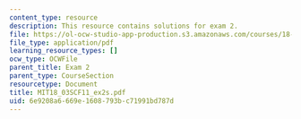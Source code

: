 ```yaml
---
content_type: resource
description: This resource contains solutions for exam 2.
file: https://ol-ocw-studio-app-production.s3.amazonaws.com/courses/18-03sc-differential-equations-fall-2011/6e9208a6669e1608793bc71991bd787d_MIT18_03SCF11_ex2s.pdf
file_type: application/pdf
learning_resource_types: []
ocw_type: OCWFile
parent_title: Exam 2
parent_type: CourseSection
resourcetype: Document
title: MIT18_03SCF11_ex2s.pdf
uid: 6e9208a6-669e-1608-793b-c71991bd787d
---
```

